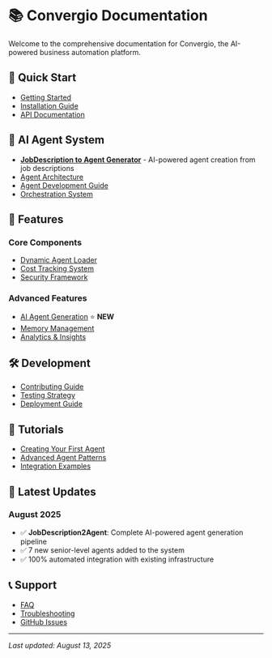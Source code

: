 # 📚 Convergio Documentation

Welcome to the comprehensive documentation for Convergio, the AI-powered business automation platform.

## 🚀 Quick Start

- [Getting Started](GETTING_STARTED.md)
- [Installation Guide](INSTALLATION.md)
- [API Documentation](API_REFERENCE.md)

## 🤖 AI Agent System

- [**JobDescription to Agent Generator**](JOBDESCRIPTION_TO_AGENT.md) - AI-powered agent creation from job descriptions
- [Agent Architecture](AGENT_ARCHITECTURE.md)
- [Agent Development Guide](AGENT_DEVELOPMENT.md)
- [Orchestration System](ORCHESTRATION.md)

## 🔧 Features

### Core Components
- [Dynamic Agent Loader](DYNAMIC_AGENT_LOADER.md)
- [Cost Tracking System](COST_TRACKING.md)
- [Security Framework](SECURITY.md)

### Advanced Features
- [AI Agent Generation](JOBDESCRIPTION_TO_AGENT.md) ⭐ **NEW**
- [Memory Management](MEMORY.md)
- [Analytics & Insights](ANALYTICS.md)

## 🛠️ Development

- [Contributing Guide](CONTRIBUTING.md)
- [Testing Strategy](TESTING.md)
- [Deployment Guide](DEPLOYMENT.md)

## 📖 Tutorials

- [Creating Your First Agent](tutorials/FIRST_AGENT.md)
- [Advanced Agent Patterns](tutorials/ADVANCED_PATTERNS.md)
- [Integration Examples](tutorials/INTEGRATIONS.md)

## 🎯 Latest Updates

### August 2025
- ✅ **JobDescription2Agent**: Complete AI-powered agent generation pipeline
- ✅ 7 new senior-level agents added to the system
- ✅ 100% automated integration with existing infrastructure

## 📞 Support

- [FAQ](FAQ.md)
- [Troubleshooting](TROUBLESHOOTING.md)
- [GitHub Issues](https://github.com/convergio/convergio/issues)

---

*Last updated: August 13, 2025*